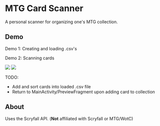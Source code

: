 # MTG Card Scanner
A personal scanner for organizing one's MTG collection.
## Demo
Demo 1: Creating and loading .csv's

Demo 2: Scanning cards

![](https://github.com/miriameisenhofer/mtg-cardscanner/blob/main/select-collection.gif)
![](https://github.com/miriameisenhofer/mtg-cardscanner/blob/main/card-scan.gif)

TODO:
- Add and sort cards into loaded .csv file
- Return to MainActivity/PreviewFragment upon adding card to collection
## About
Uses the Scryfall API. (**Not** affiliated with Scryfall or MTG/WotC)
